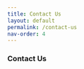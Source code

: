 ```yaml
---
title: Contact Us
layout: default
permalink: /contact-us
nav-order: 4
---
```

### Contact Us

<!-- Calendly inline widget begin -->
<div class="calendly-inline-widget" data-url="https://calendly.com/xandermar" style="min-width:320px;height:630px;"></div>
<script type="text/javascript" src="https://assets.calendly.com/assets/external/widget.js" async></script>
<!-- Calendly inline widget end -->